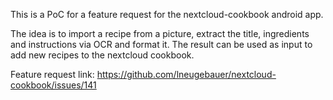 This is a PoC for a feature request for the nextcloud-cookbook android app.

The idea is to import a recipe from a picture, extract the title, ingredients and instructions via OCR and format it.
The result can be used as input to add new recipes to the nextcloud cookbook.

Feature request link: https://github.com/lneugebauer/nextcloud-cookbook/issues/141
